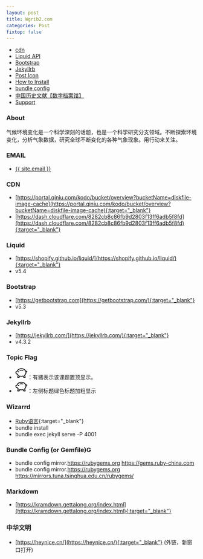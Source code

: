 ```yaml
---
layout: post
title: Wgrib2.com
categories: Post
fixtop: false
---
```


<!--TOC-->
- [cdn](#cdn)
- [Liquid API](#liquid-api)
- [Bootstrap](#bootstrap)
- [Jekyllrb](#jekyllrb)
- [Post Icon](#post-icon)
- [How to Install](#how-to-install)
- [bundle config](#bundle-config)
- [中国历史文献【数字档案馆】](#)
- [Support](#support)
<!--/TOC-->

### About
气候环境变化是一个科学深刻的话题，也是一个科学研究分支领域。不断探索环境变化，分析气象数据，研究全球不断变化的各种气象现象。用行动来关注。

### EMAIL
 - <a class="u-email" href="mailto:{{ site.email }}">{{ site.email }}</a>

### CDN
 - [https://portal.qiniu.com/kodo/bucket/overview?bucketName=diskfile-image-cache](https://portal.qiniu.com/kodo/bucket/overview?bucketName=diskfile-image-cache){:target="_blank"}
 - [https://dash.cloudflare.com/8282cb8c86fb9d2803f13ff6adb5f8fd](https://dash.cloudflare.com/8282cb8c86fb9d2803f13ff6adb5f8fd){:target="_blank"}

### Liquid
  - [https://shopify.github.io/liquid/](https://shopify.github.io/liquid/){:target="_blank"}
  - v5.4

### Bootstrap
 - [https://getbootstrap.com](https://getbootstrap.com/){:target="_blank"}
 - v5.3

### Jekyllrb
 - [https://jekyllrb.com/](https://jekyllrb.com/){:target="_blank"}
 - v4.3.2

### Topic Flag
- <img src="/assets/piggy.svg" class="fw-bold text-danger" title="该课题已置顶">：有猪表示该课题置顶显示。
- <img src="/assets/piggy.svg" class="fw-bold text-danger" title="该课题已置顶">：左侧标题<span class="fw-bold text-success">绿色标题加粗</span>显示

### Wizarrd
  - [Ruby语言](https://www.ruby-lang.org/en/){:target="_blank"}
  - bundle install
  - bundle exec jekyll serve <span class="text-danger">-P 4001</span>

### Bundle Config (or Gemfile)G
- bundle config mirror.https://rubygems.org https://gems.ruby-china.com
- bundle config mirror.https://rubygems.org https://mirrors.tuna.tsinghua.edu.cn/rubygems/

### Markdown
- [https://kramdown.gettalong.org/index.html](https://kramdown.gettalong.org/index.html){:target="_blank"}


### 中华文明
- [https://heynice.cn/](https://heynice.cn/){:target="_blank"} (外链，新窗口打开)